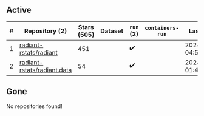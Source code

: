 ## Active
| # | Repository (2) | Stars (505) | Dataset | `run` (2) | `containers-run` | Last Modified |
| --- | --- | --- | --- | --- | --- | --- |
| 1 | [radiant-rstats/radiant](https://github.com/radiant-rstats/radiant) | 451 |  | :heavy_check_mark: |  | 2024-05-21 04:50:40+00:00 |
| 2 | [radiant-rstats/radiant.data](https://github.com/radiant-rstats/radiant.data) | 54 |  | :heavy_check_mark: |  | 2024-05-15 01:45:31+00:00 |

## Gone
No repositories found!
